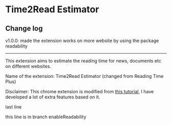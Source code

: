 # Time2Read Estimator

## Change log

v1.0.0: made the extension works on more website by using the package readability

---

This extension aims to estimate the reading time for news, documents etc on different websites.

Name of the extension: Time2Read Estimator (changed from Reading Time Plus)

Disclaimer: This chrome extension is modified from [this tutorial](https://developer.chrome.com/docs/extensions/get-started/tutorial/scripts-on-every-tab), I have developed a lot of extra features based on it.

last line

this line is in branch enableReadability